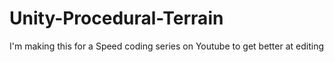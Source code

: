 # Unity-Procedural-Terrain
I'm making this for a Speed coding series on Youtube to get better at editing
